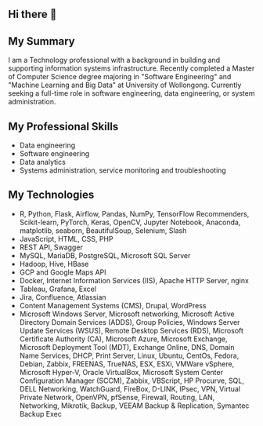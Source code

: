 ## Hi there 👋

## My Summary  
I am a Technology professional with a background in building and supporting information systems infrastructure. Recently completed a Master of Computer Science degree majoring in "Software Engineering" and "Machine Learning and Big Data" at University of Wollongong. Currently seeking a full-time role in software engineering, data engineering, or system administration.  

## My Professional Skills  
* Data engineering 
* Software engineering  
* Data analytics  
* Systems administration, service monitoring and troubleshooting  

## My Technologies
* R, Python, Flask, Airflow, Pandas, NumPy, TensorFlow Recommenders, Scikit-learn, PyTorch, Keras, 
OpenCV, Jupyter Notebook, Anaconda, matplotlib, seaborn, BeautifulSoup, Selenium, Slash  
* JavaScript, HTML, CSS, PHP
* REST API, Swagger  
* MySQL, MariaDB, PostgreSQL, Microsoft SQL Server  
* Hadoop, Hive, HBase  
* GCP and Google Maps API  
* Docker, Internet Information Services (IIS), Apache HTTP Server, nginx  
* Tableau, Grafana, Excel  
* Jira, Confluence, Atlassian  
* Content Management Systems (CMS), Drupal, WordPress  
* Microsoft Windows Server, Microsoft networking, Microsoft Active Directory Domain Services (ADDS), Group Policies, Windows Server Update Services (WSUS), Remote Desktop Services (RDS), Microsoft Certificate Authority (CA), Microsoft Azure, Microsoft Exchange, Microsoft Deployment Tool (MDT), Exchange Online, DNS, Domain Name Services, DHCP, Print Server, Linux, Ubuntu, CentOs, Fedora, Debian, Zabbix, FREENAS, TrueNAS, ESX, ESXi, VMWare vSphere, Microsoft Hyper-V, Oracle VirtualBox, Microsoft System Center Configuration Manager (SCCM), Zabbix, VBScript, HP Procurve, SQL, DELL Networking, WatchGuard, FireBox, D-LINK, IPsec, VPN, Virtual Private Network, OpenVPN, pfSense, Firewall, Routing, LAN, Networking, Mikrotik, Backup, VEEAM Backup & Replication, Symantec Backup Exec 



<!--
**AGrunt/Agrunt** is a ✨ _special_ ✨ repository because its `README.md` (this file) appears on your GitHub profile.

Here are some ideas to get you started:

- 🔭 I’m currently working on ...
- 🌱 I’m currently learning ...
- 👯 I’m looking to collaborate on ...
- 🤔 I’m looking for help with ...
- 💬 Ask me about ...
- 📫 How to reach me: ...
- 😄 Pronouns: ...
- ⚡ Fun fact: ...
-->
